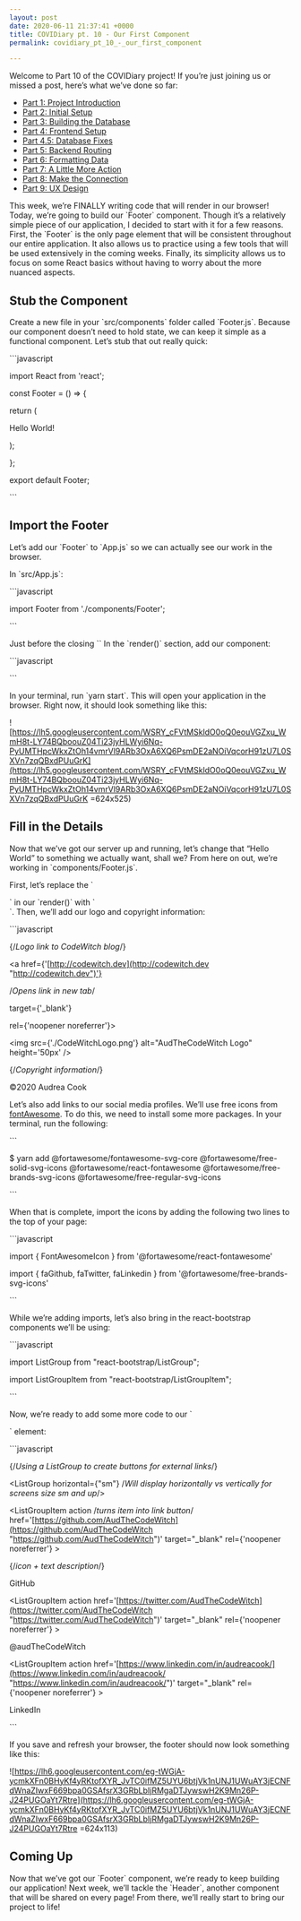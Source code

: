 ```yaml
---
layout: post
date: 2020-06-11 21:37:41 +0000
title: COVIDiary pt. 10 - Our First Component
permalink: covidiary_pt_10_-_our_first_component

---
```

Welcome to Part 10 of the COVIDiary project! If you’re just joining us or missed a post, here’s what we’ve done so far:

* [Part 1: Project Introduction](https://www.codewitch.dev/covidiary_-_a_rails_react_project)
* [Part 2: Initial Setup](https://www.codewitch.dev/covidiary_part_2_-_initial_setup)
* [Part 3: Building the Database](https://www.codewitch.dev/covidiary_pt_3_-_building_the_database)
* [Part 4: Frontend Setup](https://www.codewitch.dev/covidiary_pt_4_-_frontend_setup)
* [Part 4.5: Database Fixes](https://www.codewitch.dev/covidiary_pt_4_5_-_database_fixes)
* [Part 5: Backend Routing](https://www.codewitch.dev/covidiary_pt_5_-_backend_routing)
* [Part 6: Formatting Data](https://www.codewitch.dev/covidiary_pt_6_-_formatting_data)
* [Part 7: A Little More Action](https://www.codewitch.dev/covidiary_pt_7_-_a_little_more_action)
* [Part 8: Make the Connection](https://www.codewitch.dev/covidiary_pt_8_-_make_the_connection)
* [Part 9: UX Design](https://www.codewitch.dev/covidiary_pt_9_-_ux_design)

This week, we’re FINALLY writing code that will render in our browser! Today, we’re going to build our \`Footer\` component. Though it’s a relatively simple piece of our application, I decided to start with it for a few reasons. First, the \`Footer\` is the only page element that will be consistent throughout our entire application. It also allows us to practice using a few tools that will be used extensively in the coming weeks. Finally, its simplicity allows us to focus on some React basics without having to worry about the more nuanced aspects.

## Stub the Component

Create a new file in your \`src/components\` folder called \`Footer.js\`. Because our component doesn’t need to hold state, we can keep it simple as a functional component. Let’s stub that out really quick:

\`\`\`javascript

import React from 'react';

const Footer = () => {

return (

<div>

Hello World!

</div>

);

};

export default Footer;

\`\`\`

## Import the Footer

Let’s add our \`Footer\` to \`App.js\` so we can actually see our work in the browser.

In \`src/App.js\`:

\`\`\`javascript

import Footer from './components/Footer';

\`\`\`

Just before the closing \`</div>\` In the \`render()\` section, add our component:

\`\`\`javascript

<Footer />

\`\`\`

In your terminal, run \`yarn start\`. This will open your application in the browser. Right now, it should look something like this:

![https://lh5.googleusercontent.com/WSRY_cFVtMSkldO0oQ0eouVGZxu_WmH8t-LY74BQboouZ04Ti23jyHLWyi6Nq-PyUMTHpcWkxZtOh14vmrVl9ARb3OxA6XQ6PsmDE2aNOiVqcorH91zU7L0SXVn7zqQBxdPUuGrK](https://lh5.googleusercontent.com/WSRY_cFVtMSkldO0oQ0eouVGZxu_WmH8t-LY74BQboouZ04Ti23jyHLWyi6Nq-PyUMTHpcWkxZtOh14vmrVl9ARb3OxA6XQ6PsmDE2aNOiVqcorH91zU7L0SXVn7zqQBxdPUuGrK =624x525)

## Fill in the Details

Now that we’ve got our server up and running, let’s change that “Hello World” to something we actually want, shall we? From here on out, we’re working in \`components/Footer.js\`.

First, let’s replace the \`<div>\` in our \`render()\` with \`<footer>\`. Then, we’ll add our logo and copyright information:

\`\`\`javascript

<footer>

{/*Logo link to CodeWitch blog*/}

<a href={'[http://codewitch.dev](http://codewitch.dev "http://codewitch.dev")'}

/*Opens link in new tab*/

target={'_blank'}

rel={'noopener noreferrer'}>

<img src={'./CodeWitchLogo.png'} alt="AudTheCodeWitch Logo" height='50px' />

</a>

{/*Copyright information*/}

<p>©2020 Audrea Cook</p>

</footer>

Let’s also add links to our social media profiles. We’ll use free icons from [fontAwesome](https://fontawesome.com/). To do this, we need to install some more packages. In your terminal, run the following:

\`\`\`

$ yarn add @fortawesome/fontawesome-svg-core @fortawesome/free-solid-svg-icons @fortawesome/react-fontawesome @fortawesome/free-brands-svg-icons @fortawesome/free-regular-svg-icons

\`\`\`

When that is complete, import the icons by adding the following two lines to the top of your page:

\`\`\`javascript

import { FontAwesomeIcon } from '@fortawesome/react-fontawesome'

import { faGithub, faTwitter, faLinkedin } from '@fortawesome/free-brands-svg-icons'

\`\`\`

While we’re adding imports, let’s also bring in the react-bootstrap components we’ll be using:

\`\`\`javascript

import ListGroup from "react-bootstrap/ListGroup";

import ListGroupItem from "react-bootstrap/ListGroupItem";

\`\`\`

Now, we’re ready to add some more code to our \`<footer>\` element:

\`\`\`javascript

{/*Using a ListGroup to create buttons for external links*/}

<ListGroup horizontal={"sm"} /*Will display horizontally vs vertically for screens size sm and up*/>

<ListGroupItem action /*turns item into link button*/ href='[https://github.com/AudTheCodeWitch](https://github.com/AudTheCodeWitch "https://github.com/AudTheCodeWitch")' target="_blank" rel={'noopener noreferrer'} >

{/*icon + text description*/}

<FontAwesomeIcon icon={faGithub} /> GitHub

</ListGroupItem>

<ListGroupItem action href='[https://twitter.com/AudTheCodeWitch](https://twitter.com/AudTheCodeWitch "https://twitter.com/AudTheCodeWitch")' target="_blank" rel={'noopener noreferrer'} >

<FontAwesomeIcon icon={faTwitter} /> @audTheCodeWitch

</ListGroupItem>

<ListGroupItem action href='[https://www.linkedin.com/in/audreacook/](https://www.linkedin.com/in/audreacook/ "https://www.linkedin.com/in/audreacook/")' target="_blank" rel={'noopener noreferrer'} >

<FontAwesomeIcon icon={faLinkedin} /> LinkedIn

</ListGroupItem>

</ListGroup>

\`\`\`

If you save and refresh your browser, the footer should now look something like this:

![https://lh6.googleusercontent.com/eg-tWGjA-ycmkXFn0BHyKf4yRKtofXYR_JvTC0ifMZ5UYU6btjVk1nUNJ1UWuAY3jECNFdWnaZIwxF669bpa0GSAfsrX3GRbLbIjRMgaDTJywswH2K9Mn26P-J24PUGOaYt7Rtre](https://lh6.googleusercontent.com/eg-tWGjA-ycmkXFn0BHyKf4yRKtofXYR_JvTC0ifMZ5UYU6btjVk1nUNJ1UWuAY3jECNFdWnaZIwxF669bpa0GSAfsrX3GRbLbIjRMgaDTJywswH2K9Mn26P-J24PUGOaYt7Rtre =624x113)

## Coming Up

Now that we’ve got our \`Footer\` component, we’re ready to keep building our application! Next week, we’ll tackle the \`Header\`, another component that will be shared on every page! From there, we’ll really start to bring our project to life!